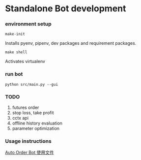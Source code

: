 # Standalone Bot development


### environment setup
```
make-init
```
Installs pyenv, pipenv, dev packages and requirement packages.

```
make shell
```
Activates virtualenv


### run bot
```
python src/main.py --gui
```

### TODO
1. futures order
2. stop loss, take profit
3. cctx api
4. offline history evaluation
5. parameter optimization


### Usage instructions
[Auto Order Bot 使用文件](https://zircon-lemonade-940.notion.site/Auto-Order-Bot-6c0666ad394f4855923f8c05f73bdae8)